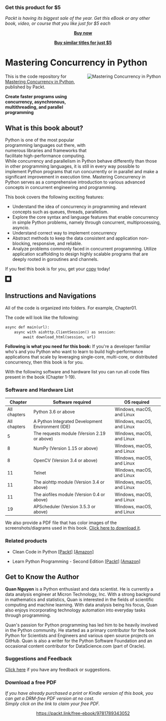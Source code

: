 
### Get this product for $5

<i>Packt is having its biggest sale of the year. Get this eBook or any other book, video, or course that you like just for $5 each</i>


<b><p align='center'>[Buy now](https://packt.link/9781789343052)</p></b>


<b><p align='center'>[Buy similar titles for just $5](https://subscription.packtpub.com/search)</p></b>


# Mastering Concurrency in Python

<a href="https://www.packtpub.com/application-development/mastering-concurrency-python?utm_source=github&utm_medium=repository&utm_campaign=9781789343052 "><img src="https://www.packtpub.com/sites/default/files/B11327.png" alt="Mastering Concurrency in Python" height="256px" align="right"></a>

This is the code repository for [Mastering Concurrency in Python](https://www.packtpub.com/application-development/mastering-concurrency-python?utm_source=github&utm_medium=repository&utm_campaign=9781789343052), published by Packt.

**Create faster programs using concurrency, asynchronous, multithreading, and parallel programming**

## What is this book about?
Python is one of the most popular programming languages out there, with numerous libraries and frameworks that facilitate high-performance computing. While concurrency and parallelism in Python behave differently than those in other programming languages, it is still in every way possible to implement Python programs that run concurrently or in parallel and make a significant improvement in execution time. Mastering Concurrency in Python serves as a comprehensive introduction to various advanced concepts in concurrent engineering and programming.

This book covers the following exciting features:
* Understand the idea of concurrency in programming and relevant concepts such as queues, threads, parallelism. 
* Explore the core syntax and language features that enable concurrency in simple Python problems, namely through concurrent, multiprocessing, asyncio. 
* Understand correct way to implement concurrency  
* Abstract methods to keep the data consistent and application non-blocking, responsive, and reliable. 
* Analyze problems commonly faced in concurrent programming. 
Utilize application scaffolding to design highly scalable programs that are deeply rooted in goroutines and channels. 

If you feel this book is for you, get your [copy](https://www.amazon.com/dp/1789343054) today!

<a href="https://www.packtpub.com/?utm_source=github&utm_medium=banner&utm_campaign=GitHubBanner"><img src="https://raw.githubusercontent.com/PacktPublishing/GitHub/master/GitHub.png" 
alt="https://www.packtpub.com/" border="5" /></a>

## Instructions and Navigations
All of the code is organized into folders. For example, Chapter01.

The code will look like the following:
```
async def main(url):
    async with aiohttp.ClientSession() as session:
        await download_html(session, url)
```

**Following is what you need for this book:**
If you're a developer familiar who's and you Python who want to learn to build high-performance applications that scale by leveraging single-core, multi-core, or distributed concurrency, then this book is for you.

With the following software and hardware list you can run all code files present in the book (Chapter 1-19).
### Software and Hardware List
| Chapter | Software required | OS required |
| -------- | ------------------------------------ | ----------------------------------- |
| All chapters | Python 3.6 or above | Windows, macOS, and Linux |
| All chapters | A Python Integrated Development Environment (IDE) | Windows, macOS, and Linux |
| 5 | The requests module (Version 2.19 or above) | Windows, macOS, and Linux |
| 8 | NumPy (Version 1.15 or above) | Windows, macOS, and Linux |
| 8 | OpenCV (Version 3.4 or above) | Windows, macOS, and Linux |
| 11 | Telnet | Windows, macOS, and Linux |
| 11 | The aiohttp module (Version 3.4 or above) | Windows, macOS, and Linux |
| 11 | The aiofiles module (Version 0.4 or above) | Windows, macOS, and Linux |
| 19 | APScheduler (Version 3.5.3 or above) | Windows, macOS, and Linux |

We also provide a PDF file that has color images of the screenshots/diagrams used in this book. [Click here to download it](https://www.packtpub.com/sites/default/files/downloads/9781789343052_ColorImages.pdf).

### Related products
* Clean Code in Python  [[Packt]](https://india.packtpub.com/in/application-development/clean-code-python?utm_source=github&utm_medium=repository&utm_campaign=) [[Amazon]](https://www.amazon.com/dp/1788835832)

* Learn Python Programming - Second Edition  [[Packt]](https://india.packtpub.com/in/application-development/learn-python-programming-second-edition?utm_source=github&utm_medium=repository&utm_campaign=) [[Amazon]](https://www.amazon.com/dp/1788996666)

## Get to Know the Author
**Quan Nguyen**
 is a Python enthusiast and data scientist. He is currently a data analysis engineer at Micron Technology, Inc. With a strong background in mathematics and statistics, Quan is interested in the fields of scientific computing and machine learning. With data analysis being his focus, Quan also enjoys incorporating technology automation into everyday tasks through programming.

Quan's passion for Python programming has led him to be heavily involved in the Python community. He started as a primary contributor for the book Python for Scientists and Engineers and various open source projects on GitHub. Quan is also a writer for the Python Software Foundation and an occasional content contributor for DataScience.com (part of Oracle).

### Suggestions and Feedback
[Click here](https://docs.google.com/forms/d/e/1FAIpQLSdy7dATC6QmEL81FIUuymZ0Wy9vH1jHkvpY57OiMeKGqib_Ow/viewform) if you have any feedback or suggestions.
### Download a free PDF

 <i>If you have already purchased a print or Kindle version of this book, you can get a DRM-free PDF version at no cost.<br>Simply click on the link to claim your free PDF.</i>
<p align="center"> <a href="https://packt.link/free-ebook/9781789343052">https://packt.link/free-ebook/9781789343052 </a> </p>